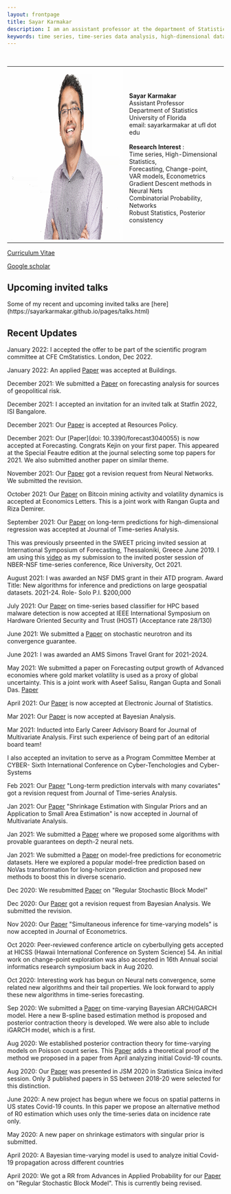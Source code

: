 ```yaml
---
layout: frontpage
title: Sayar Karmakar
description: I am an assistant professor at the department of Statistics, University of Florida. Before this, I graduated from the Department of Statistics, University of Chicago. 
keywords: time series, time-series data analysis, high-dimensional data.
---
```


<!--
<div class="navbar">
  <div class="navbar-inner">
    <div class="nav">
       <li><a href="https://github.com/sayarkarmakar" target="_blank">github</a></li>
    <li><a href="https://scholar.google.com/citations?user=RML8HC0AAAAJ&hl=en" target="_blank">Google Scholar</a></li>
        </div>
  </div>
</div> 
-->

<table class="wide">
<tr>
<td class="left">
    <img id="frontphoto" src="sayarpicnew.jpeg" width="400" height="400" alt="" />
</td>
&nbsp; &nbsp; 
<td class="left">
<br><b> Sayar Karmakar </b>
<br> Assistant Professor
<br> Department of Statistics
<br> University of Florida
<br> email: sayarkarmakar at ufl dot edu
<br>
<br> <b> Research Interest </b>: 
<br> Time series,  High-Dimensional Statistics, 
<br> Forecasting, Change-point,  
<br> VAR models, Econometrics
<br> Gradient Descent methods in Neural Nets
<br> Combinatorial Probability, Networks 
<br> Robust Statistics, Posterior consistency
</td>
</tr>
</table>

[Curriculum Vitae](https://sayarkarmakar.github.io/publications/CV_Sayar_2.pdf)

[Google scholar](https://scholar.google.com/citations?hl=en&user=RML8HC0AAAAJ)

<h2> Upcoming invited talks </h2>
Some of my recent and upcoming invited talks are [here](https://sayarkarmakar.github.io/pages/talks.html)

<h2> Recent Updates</h2>
January 2022: I accepted the offer to be part of the scientific program committee at CFE CmStatistics. London, Dec 2022.

January 2022: An applied [Paper](https://www.mdpi.com/2075-5309/12/2/108}) was accepted at Buildings.

December 2021: We submitted a [Paper](https://sayarkarmakar.github.io/publications/safehavens.pdf) on forecasting analysis for sources of geopolitical risk. 

December 2021: I accepted an invitation for an invited talk at Statfin 2022, ISI Bangalore. 

December 2021: Our [Paper](https://doi.org/10.1016/j.resourpol.2021.102527) is accepted at Resources Policy.

December 2021: Our [Paper](doi: 10.3390/forecast3040055) is now accepted at Forecasting. Congrats Kejin on your first paper. This appeared at the Special Feautre edition at the journal selecting some top papers for 2021. We also submitted another paper on similar theme. 

November 2021: Our [Paper](https://arxiv.org/abs/2005.04211) got a revision request from Neural Networks. We submitted the revision.

October 2021: Our [Paper](https://sayarkarmakar.github.io/publications/Bitcoinindex.pdf) on Bitcoin mining activity and volatility dynamics is accepted at Economics Letters. This is a joint work with Rangan Gupta and Riza Demirer.

September 2021: Our [Paper](https://doi.org/10.1111/jtsa.12629) on long-term predictions for high-dimensional regression was accepted at Journal of Time-series Analysis. 

This was previously prseented in the SWEET pricing invited session at International Symposium of Forecasting, Thessaloniki, Greece June 2019. I am using this  [video](https://sayarkarmakar.github.io/publications/longtermforecastingposter.mp4) as my submission to the invited poster session of NBER-NSF time-series conference, Rice University, Oct 2021.

August 2021: I was awarded an NSF DMS grant in their ATD program. Award Title: New algorithms for inference and predictions on large geospatial datasets. 2021-24. Role- Solo P.I. \$200,000

July 2021: Our [Paper](https://sayarkarmakar.github.io/publications/hpctimeseries.pdf) on time-series based classifier for HPC based malware detection is now accepted at IEEE International Symposium on Hardware Oriented Security and Trust (HOST) (Acceptance rate 28/130)

June 2021: We submitted a [Paper](https://sayarkarmakar.github.io/publications/guaranteesfullpaper.pdf) on stochastic neurotron and its convergence guarantee.

June 2021: I was awarded an AMS Simons Travel Grant for 2021-2024. 

May 2021: We submitted a paper on Forecasting output growth of Advanced economies where gold market volatility is used as a proxy of global uncertainty. This is a joint work with Aseef Salisu, Rangan Gupta and Sonali Das. [Paper](https://ideas.repec.org/p/cth/wpaper/gru_2021_017.html)


April 2021: Our [Paper](https://doi.org/10.1214/21-EJS1851) is now accepted at Electronic Journal of Statistics.

Mar 2021: Our [Paper](https://doi.org/10.1214/21-BA1267) is now accepted at Bayesian Analysis.

Mar 2021: Inducted into Early Career Advisory Board for Journal of Multivariate Analysis. First such experience of being part of an editorial board team! 

I also accepted an invitation to serve as a Program Committee Member at CYBER- Sixth International Conference on Cyber-Tenchologies and Cyber-Systems

Feb 2021: Our [Paper](https://arxiv.org/abs/2012.08223) "Long-term prediction intervals with many covariates" got a revision request from Journal of Time-series Analysis.

Jan 2021: Our [Paper](https://doi.org/10.1016/j.jmva.2021.104726) "Shrinkage Estimation with Singular Priors and an Application to Small Area Estimation" is now accepted in Journal of Multivariate Analysis. 

Jan 2021: We submitted a [Paper](https://arxiv.org/abs/2005.04211) where we proposed some algorithms with provable guarantees on depth-2 neural nets. 

Jan 2021: We submitted a [Paper](../publications/sayarmodelfree.pdf) on model-free predictions for econometric datasets. Here we explored a popular model-free prediction based on NoVas transformation for long-horizon prediction and proposed new methods to boost this in diverse scenario.


Dec 2020: We resubmitted [Paper](https://arxiv.org/abs/2002.05577) on "Regular Stochastic Block Model"

Dec 2020: Our [Paper](https://arxiv.org/abs/2009.06007) got a revision request from Bayesian Analysis. We submitted the revision.


Nov 2020: Our [Paper](https://arxiv.org/abs/2011.13157)  "Simultaneous inference for time-varying models" is now accepted in Journal of Econometrics. 

Oct 2020: Peer-reviewed conference article on cyberbullying gets accepted at HICSS (Hawaii International Conference on System Science) 54. An initial work on change-point exploration was also accepted in 16th Annual social informatics research symposium back in Aug 2020.

Oct 2020: Interesting work has begun on Neural nets convergence, some related new algorithms and their tail properties. We look forward to apply these new algorithms in time-series forecasting.

Sep 2020: We submitted a [Paper](https://arxiv.org/abs/2009.06007) on time-varying Bayesian ARCH/GARCH model. Here a new B-spline based estimation method is proposed and posterior contraction theory is developed. We were also able to include iGARCH model, which is a first.

Aug 2020: We established posterior contraction theory for time-varying models on Poisson count series. This [Paper](https://arxiv.org/abs/2009.07634)  adds a theoretical proof of the method we proposed in a paper from April analyzing initial Covid-19 counts.

Aug 2020: Our [Paper](https://arxiv.org/abs/2001.10164) was presented in JSM 2020 in Statistica Sinica invited session. Only 3 published papers in SS between 2018-20 were selected for this distinction.

June 2020: A new project has begun where we focus on spatial patterns in US states Covid-19 counts. In this paper we propose an alternative method of R0 estimation which uses only the time-series data on incidence rate only.

May 2020: A new paper on shrinkage estimators with singular prior is submitted.

April 2020: A Bayesian time-varying model is used to analyze initial Covid-19 propagation across different countries

April 2020: We got a RR from Advances in Applied Probability for our [Paper](https://arxiv.org/abs/2002.05577)  on "Regular Stochastic Block Model". This is currently being revised.

<!--

May 2021: We submitted a paper on Boosting Hardware Malware detection using time-series based classifiers. This is a joint work with Kanad Basu and Abraham Kuruvilla (Graduate student).
<table class="wide">

### Kuruvilla, A. (Graduate student), **Karmakar, S.**, Basu, K.: Time-series based malware detection using Hardware Performance Counters. 

<tr>
  <td class="left">
    <a href="pages/publpics/iplotCorr.html">
        <img src="assets/publpics/iplotCorr.png" alt="R/qtlcharts example" title="R/qtlcharts example"/>
    </a>
  </td>
  <td class="right">
    <a href="pages/publpics/rqtlexper_fig2.html">
        <img src="assets/publpics/rqtlexper_fig2.png" alt="Broman (2014) Fig 2" title="Broman (2014) Fig 2"/>
    </a>
  </td>
</tr>
<tr>
  <td class="left">
    <a href="pages/publpics/samplemixups_fig7.html">
        <img src="assets/publpics/samplemixups_fig7.png" alt="Broman et al. (2013) Fig 7" title="Broman et al. (2013) Fig 7"/>
    </a>
  </td>
  <td class="right">
    <a href="pages/publpics/isletc6_fig4.html">
        <img src="assets/publpics/isletc6_fig4.png" alt="Tian et al. (2015) Fig 4" title="Tian et al. (2015) Fig 4"/>
    </a>
  </td>
</tr>
</table>

<div class="navbar">
  <div class="navbar-inner">
      <ul class="nav">
          <li><a href="morefigs.html">see more figures</a></li>
      </ul>
  </div>
</div>

-->
